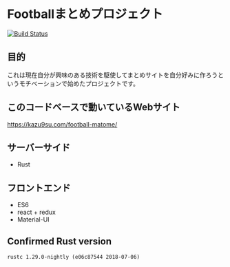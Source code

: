 # Footballまとめプロジェクト

[![Build Status](https://travis-ci.org/kazu9su/football-matome.svg?branch=master)](https://travis-ci.org/kazu9su/football-matome)

## 目的
これは現在自分が興味のある技術を駆使してまとめサイトを自分好みに作ろうというモチベーションで始めたプロジェクトです。

## このコードベースで動いているWebサイト
https://kazu9su.com/football-matome/

## サーバーサイド
* Rust

## フロントエンド
* ES6
* react + redux
* Material-UI

## Confirmed Rust version
`rustc 1.29.0-nightly (e06c87544 2018-07-06)`
